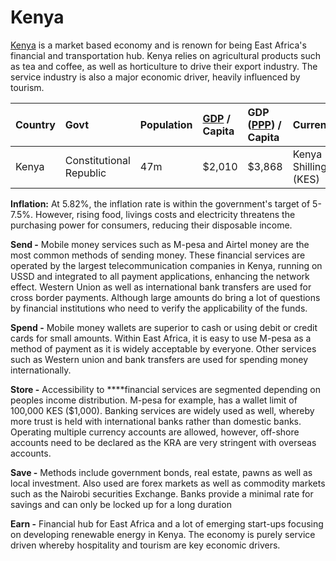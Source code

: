 # Kenya

[Kenya](https://en.wikipedia.org/wiki/Kenya) is a market based economy and is renown for being East Africa's financial and transportation hub. Kenya relies on agricultural products such as tea and coffee, as well as horticulture to drive their export industry. The service industry is also a major economic driver, heavily influenced by tourism. 

| **Country** | Govt | Population | [GDP](https://en.wikipedia.org/wiki/Gross_domestic_product) / Capita | GDP \([PPP](https://en.wikipedia.org/wiki/Purchasing_power_parity)\) / Capita | Currency | Capital Controls |
| :--- | :--- | :--- | :--- | :--- | :--- | :--- |
| Kenya | Constitutional Republic  | 47m | $2,010 | $3,868 | Kenya Shilling \(KES\) | No |

**Inflation:** At 5.82%, the inflation rate is within the government's target of 5-7.5%. However, rising food, livings costs and electricity threatens the purchasing power for consumers, reducing their disposable income. 

**Send -**  Mobile money services such as M-pesa and Airtel money are the most common methods of sending money. These financial services are operated by the largest telecommunication companies in Kenya, running on USSD and integrated to all payment applications, enhancing the network effect. Western Union as well as international bank transfers are used for cross border payments. Although large amounts do bring a lot of questions by financial institutions who need to verify the applicability of the funds. 

**Spend -** Mobile money wallets are superior to cash or using debit or credit cards for small amounts. Within East Africa, it is easy to use M-pesa as a method of payment as it is widely acceptable by everyone. Other services such as Western union and bank transfers are used for spending money internationally.

**Store -** Accessibility to ****financial services are segmented depending on peoples income distribution. M-pesa for example, has a wallet limit of 100,000 KES \($1,000\). Banking services are widely used as well, whereby more trust is held with international banks rather than domestic banks. Operating multiple currency accounts are allowed, however, off-shore accounts need to be declared as the KRA are very stringent with overseas accounts.

**Save -** Methods include government bonds, real estate, pawns as well as local investment. Also used are forex markets as well as commodity markets such as the Nairobi securities Exchange. Banks provide a minimal rate for savings and can only be locked up for a long duration

**Earn -** Financial hub for East Africa and a lot of emerging start-ups focusing on developing renewable energy in Kenya. The economy is purely service driven whereby hospitality and tourism are key economic drivers.

